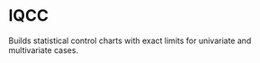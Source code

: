 IQCC
====

Builds statistical control charts with exact limits for univariate and multivariate cases.
